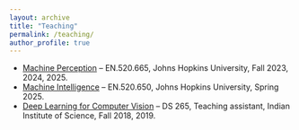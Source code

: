 ```yaml
---
layout: archive
title: "Teaching"
permalink: /teaching/
author_profile: true
---
```

- [Machine Perception](/teaching/mp24) – EN.520.665, Johns Hopkins University, Fall 2023, 2024, 2025.
- [Machine Intelligence](/teaching/mi25) – EN.520.650, Johns Hopkins University, Spring 2025.
- [Deep Learning for Computer Vision](https://val.cds.iisc.ac.in/DLCV/) – DS 265, Teaching assistant, Indian Institute of Science, Fall 2018, 2019.
